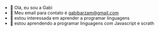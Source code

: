 - 👋 Olá, eu sou a Gabi 
- 👀 Meu email para contato é gabibarzam@gmail.com
- 🌱 estou interessada em aprender a programar linguagens
- 💞️ estou aprendendo a programar linguagens com Javascript e scrath


<!---
eugabxss/eugabxss is a ✨ special ✨ repository because its `README.md` (this file) appears on your GitHub profile.
You can click the Preview link to take a look at your changes.
--->
